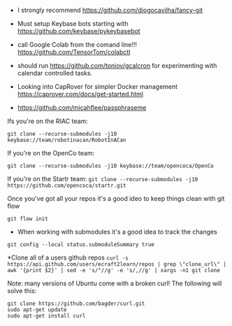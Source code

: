 
* I strongly recommend https://github.com/diogocavilha/fancy-git

* Must setup Keybase bots starting with https://github.com/keybase/pykeybasebot
* call Google Colab from the comand line!!! https://github.com/TensorTom/colabctl
* should run https://github.com/toniov/gcalcron for experimenting with calendar controlled tasks.
* Looking into CapRover for simpler Docker management https://caprover.com/docs/get-started.html
* https://github.com/micahflee/passphraseme

Ifs you're on the RIAC team:

`git clone --recurse-submodules -j10 keybase://team/robotinacan/RobotInACan`

If you're on the OpenCo team: 

`git clone --recurse-submodules -j10 keybase://team/opencoca/OpenCo`

If you're on the Startr team:
`git clone --recurse-submodules -j10 https://github.com/opencoca/startr.git`

Once you've got all your repos it's a good ideo to keep things clean with git flow

`git flow init`

* When working with submodules it's a good idea to track the changes

`git config --local status.submoduleSummary true`

*Clone all of a users github repos 
`curl -s https://api.github.com/users/ecraft2learn/repos | grep \"clone_url\" | awk '{print $2}' | sed -e 's/"//g' -e 's/,//g' | xargs -n1 git clone`

Note: many versions of Ubuntu come with a broken curl! The following will solve this:
```
git clone https://github.com/bagder/curl.git
sudo apt-get update
sudo apt-get install curl 
```



